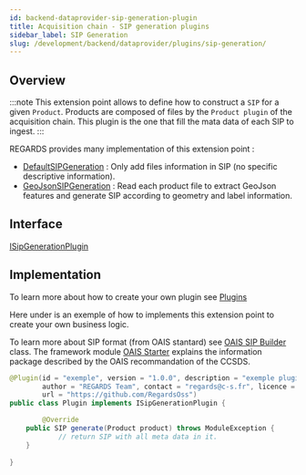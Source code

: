 ```yaml
---
id: backend-dataprovider-sip-generation-plugin
title: Acquisition chain - SIP generation plugins
sidebar_label: SIP Generation
slug: /development/backend/dataprovider/plugins/sip-generation/
---
```




## Overview

:::note
This extension point allows to define how to construct a `SIP` for a given `Product`. Products are composed of files by the `Product plugin` of the acquisition chain. This plugin is the one that fill the mata data of each SIP to ingest.
:::

REGARDS provides many implementation of this extension point :
 - [DefaultSIPGeneration](https://github.com/RegardsOss/regards-dataprovider/blob/master/acquisition/acquisition-service/src/main/java/fr/cnes/regards/modules/acquisition/service/plugins/DefaultSIPGeneration.java) : Only add files information in SIP (no specific descriptive information).
 - [GeoJsonSIPGeneration](https://github.com/RegardsOss/regards-dataprovider/blob/master/acquisition/acquisition-service/src/main/java/fr/cnes/regards/modules/acquisition/service/plugins/GeoJsonSIPGeneration.java) : Read each product file to extract GeoJson features and generate SIP according to geometry and label information.

## Interface

   [ISipGenerationPlugin](https://github.com/RegardsOss/regards-dataprovider/blob/master/acquisition/acquisition-domain/src/main/java/fr/cnes/regards/modules/acquisition/plugins/ISipGenerationPlugin.java)

## Implementation

To learn more about how to create your own plugin see [Plugins](../../../framework/modules/plugins/)

Here under is an exemple of how to implements this extension point to create your own business logic.

To learn more about SIP format (from OAIS stantard) see [OAIS SIP Builder](https://github.com/RegardsOss/regards-ingest/blob/master/ingest/ingest-domain/src/main/java/fr/cnes/regards/modules/ingest/domain/builder/SIPBuilder.java) class. The framework module [OAIS Starter](../../../framework/starters/oais/) explains the information package described by the OAIS recommandation of the CCSDS.



```java
@Plugin(id = "exemple", version = "1.0.0", description = "exemple plugin",
        author = "REGARDS Team", contact = "regards@c-s.fr", licence = "LGPLv3.0", owner = "CSSI",
        url = "https://github.com/RegardsOss")
public class Plugin implements ISipGenerationPlugin {

        @Override
    public SIP generate(Product product) throws ModuleException {
            // return SIP with all meta data in it.
    }
   
}
```
